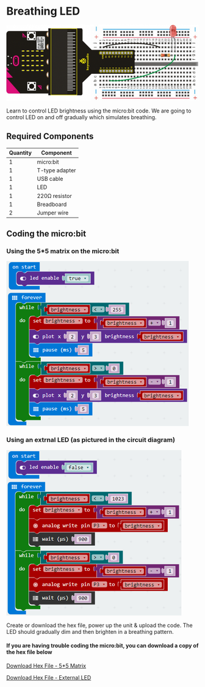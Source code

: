 # Breathing LED

![alt text](breathing-led.png "Breathing LED")

Learn to control LED brightness using the micro:bit code. We are going to control LED on and off gradually which simulates breathing. 

## Required Components
Quantity | Component
--- | ---
1 | micro:bit
1 | T-type adapter
1 | USB cable
1 | LED
1 | 220Ω resistor
1 | Breadboard
2 | Jumper wire

## Coding the micro:bit
### Using the 5*5 matrix on the micro:bit
![alt text](breathing-led-code-1.png "Breathing LED - Code Block")
### Using an extrnal LED (as pictured in the circuit diagram)
![alt text](breathing-led-code-2.png "Breathing LED - Code Block")

Create or download the hex file, power up the unit & upload the code. The LED should gradually dim and then brighten in a breathing pattern.
#### If you are having trouble coding the micro:bit, you can download a copy of the hex file below
[Download Hex File - 5*5 Matrix](https://github.com/Jaycar-Electronics/micro-bit-Starter-Kit/blob/master/Project%206%20-%20Breathing%20LED/Breathing-LED-1.zip?raw=true)

[Download Hex File - External LED](https://github.com/Jaycar-Electronics/micro-bit-Starter-Kit/blob/master/Project%206%20-%20Breathing%20LED/Breathing-LED-2.zip?raw=true)
